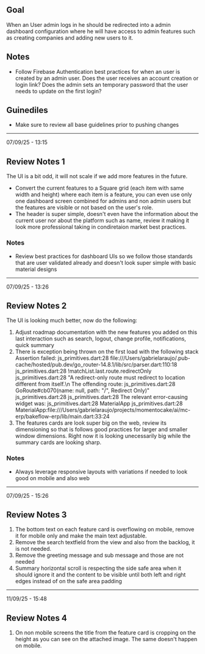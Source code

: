 ## Goal

When an User admin logs in he should be redirected into a admin dashboard configuration where he will
have access to admin features such as creating companies and adding new users to it.

## Notes

- Follow Firebase Authentication best practices for when an user is created by an admin user.
Does the user receives an account creation or login link? Does the admin sets an temporary password
that the user needs to update on the first login?

## Guinediles

- Make sure to review all base guidelines prior to pushing changes

-------------------------------------------------------------------------------

07/09/25 - 13:15

## Review Notes 1

The UI is a bit odd, it will not scale if we add more features in the future.

- Convert the current features to a Square grid (each item with same width and height) where each item
 is a feature, you can even use only one dashboard screen combined for admins and non admin users
 but the features are visible or not based on the user's role.
- The header is super simple, doesn't even have the information about the current user nor about
the platform such as name, review it making it look more professional taking in condiretaion market
best practices.

### Notes

- Review best practices for dashboard UIs so we follow those standards that are
user validated already and doesn't look super simple with basic material designs

-------------------------------------------------------------------------------

07/09/25 - 13:26

## Review Notes 2

The UI is looking much better, now do the following:

1. Adjust roadmap documentation with the new features you added on this last interaction
such as search, logout, change profile, notifications, quick summary
2. There is exception being thrown on the first load with the following stack
Assertion failed:
js_primitives.dart:28 file:///Users/gabrielaraujo/.pub-cache/hosted/pub.dev/go_router-14.8.1/lib/src/parser.dart:110:18
js_primitives.dart:28 !matchList.last.route.redirectOnly
js_primitives.dart:28 "A redirect-only route must redirect to location different from itself.\n The offending route:
js_primitives.dart:28 GoRoute#cb070(name: null, path: \"/\", Redirect Only)"
js_primitives.dart:28
js_primitives.dart:28 The relevant error-causing widget was:
js_primitives.dart:28   MaterialApp
js_primitives.dart:28   MaterialApp:file:///Users/gabrielaraujo/projects/momentocake/ai/mc-erp/bakeflow-erp/lib/main.dart:33:24
3. The features cards are look super big on the web, review its dimensioning so that is follows
good practices for larger and smaller window dimensions. Right now it is looking unecessarily big
while the summary cards are looking sharp.

### Notes

- Always leverage responsive layouts with variations if needed to look good on mobile and also web

-------------------------------------------------------------------------------

07/09/25 - 15:26

## Review Notes 3

1. The bottom text on each feature card is overflowing on mobile, remove it for mobile only and make
the main text adjustable.
2. Remove the search textfield from the view and also from the backlog, it is not needed.
3. Remove the greeting message and sub message and those are not needed
4. Summary horizontal scroll is respecting the side safe area when it should ignore it and the content
to be visible until both left and right edges instead of on the safe area padding

-------------------------------------------------------------------------------

11/09/25 - 15:48

## Review Notes 4

1. On non mobile screens the title from the feature card is cropping on the height as you can see on
 the attached image. The same doesn't happen on mobile.
